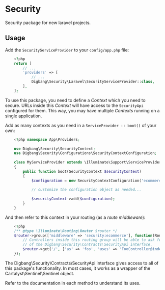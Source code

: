 Security
========
Security package for new laravel projects.

## Usage
Add the `SecurityServiceProvider` to your `config/app.php` file:

```php
	<?php
	return [
	    // ...
	    'providers' => [
	        // ...
	        Digbang\Security\Laravel\SecurityServiceProvider::class,
	    ],
	];
```

To use this package, you need to define a *Context* which you need to secure. URLs inside this
*Context* will have access to the `SecurityApi` configured for them.
This way, you may have multiple *Contexts* running on a single application.

Add as many contexts as you need in a `ServiceProvider :: boot()` of your own:

```php
	<?php namespace App\Providers;
	
	use Digbang\Security\SecurityContext;
	use Digbang\Security\Configurations\SecurityContextConfiguration;
	
	class MyServiceProvider extends \Illuminate\Support\ServiceProvider
	{
	    public function boot(SecurityContext $securityContext)
	    {
	        $configuration = new SecurityContextConfiguration('ecommerce');
	        
	        // customize the configuration object as needed...
	        
	        $securityContext->add($configuration);
	    }
	}
```

And then refer to this context in your routing (as a *route middleware*):

```php
	<?php
	/** @type \Illuminate\Routing\Router $router */
	$router->group(['middleware' => 'security:ecommerce'], function(Router $router){
	    // Controllers inside this routing group will be able to ask for an instance
	    // of the Digbang\Security\Contracts\SecurityApi interface.
	    $router->get('/', ['as' => 'foo', 'uses' => 'FooController@index']);
	});
```

The Digbang\Security\Contracts\SecurityApi interface gives access to all of this package's
functionality. In most cases, it works as a wrapper of the Cartalyst\Sentinel\Sentinel object.

Refer to the documentation in each method to understand its uses.